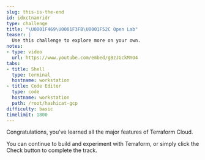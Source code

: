 ```yaml
---
slug: this-is-the-end
id: idxctnamridr
type: challenge
title: "\U0001F469\U0001F3FB‍\U0001F52C Open Lab"
teaser: |
  Use this challenge to explore more on your own.
notes:
- type: video
  url: https://www.youtube.com/embed/gBzJGckMYO4
tabs:
- title: Shell
  type: terminal
  hostname: workstation
- title: Code Editor
  type: code
  hostname: workstation
  path: /root/hashicat-gcp
difficulty: basic
timelimit: 1800
---
```

Congratulations, you've learned all the major features of Terraform Cloud.

You can continue to build and experiment with Terraform, or simply click the Check button to complete the track.